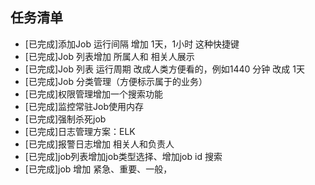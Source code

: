 ## 任务清单
* [已完成]添加Job 运行间隔 增加 1天，1小时 这种快捷键
* [已完成]Job 列表增加 所属人和 相关人展示
* [已完成]Job 列表 运行周期 改成人类方便看的，例如1440 分钟 改成 1天
* [已完成]Job 分类管理（方便标示属于的业务）
* [已完成]权限管理增加一个搜索功能
* [已完成]监控常驻Job使用内存
* [已完成]强制杀死job
* [已完成]日志管理方案：ELK
* [已完成]报警日志增加 相关人和负责人
* [已完成]job列表增加job类型选择、增加job id 搜索
* [已完成]job 增加 紧急、重要、一般，